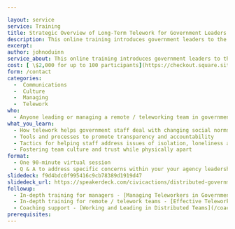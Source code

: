 ```yaml
---

layout: service
service: Training
title: Strategic Overview of Long-Term Telework for Government Leaders 
description: This online training introduces government leaders to the strategies, tools, and best practices for effectively leading in a long term distributed (remote/telework) model.
excerpt: 
author: johnoduinn
service_about: This online training introduces government leaders to the strategies, tools, and best practices for effectively leading in a distributed (remote/telework) model -- and showcases the benefits of adopting telework as a viable long term strategy. The focus is on the unique challenges of leading, mentoring, and managing while physically apart from your team for prolonged periods of time. 
cost: [ \$2,000 for up to 100 participants](https://checkout.square.site/buy/L7WVLMGSSSYBNDVYH5IDMX5X)
form: /contact
categories:
  -  Communications
  -  Culture
  -  Managing
  -  Telework
who:
  - Anyone leading or managing a remote / teleworking team in government
what_you_learn:
  - How telework helps government staff deal with changing social norms and workforce diversity
  - Tools and processes to promote transparency and accountability
  - Tactics for helping staff address issues of isolation, loneliness and “Zoom fatigue”
  - Fostering team culture and trust while physically apart
format:
  - One 90-minute virtual session
  - Q & A to address specific concerns within your your agency leadership team
slidedeck: f9d4bdc0f995416c9cb78389d1919d47
slidedeck_url: https://speakerdeck.com/civicactions/distributed-government-strategic-overview
followup:
  - In-depth training for managers - [Managing Teleworkers in Government](/training/managing-teleworkers-in-government)
  - In-depth training for remote / telework teams - [Effective Telework in Distributed Government Teams](/training/effective-telework-in-distributed-government-teams)
  - Coaching support - [Working and Leading in Distributed Teams](/coaching/working-and-leading-in-distributed-teams)
prerequisites: 
---
```

